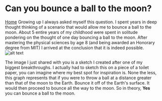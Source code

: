 # Can you bounce a ball to the moon?
[Home](README.md)
Growing up I always asked myself this question. I spent years in deep thought
thinking of a scenario that would allow me to bounce a ball to the moon. About 5
entire years of my childhood were spent in solitude pondering on the thought of one
day bouncing a ball to the moon. After mastering the physical sciences by age 8
(and being awarded an Honorary degree from MIT) I arrived at the conclusion that
it is indeed possible.
![alt text](https://external-content.duckduckgo.com/iu/?u=http%3A%2F%2Fevilspeculator.com%2Fwp-content%2Fuploads%2F2010%2F10%2F2010-10-18_math_bouncing_ball.png&f=1&nofb=1)

The image I just shared with you is a sketch I created after one of my biggest breakthroughs.
I actually had to sketch this on a piece of a toilet paper, you can imagine where my
best spot for inspiration is. None the less, this graph represents that if you were
to throw a ball at a distance greater than that of the moon to the Earth. Bounce it off
of the Earth's surface. It would then proceed to bounce all the way to the moon.
So in theory, **Yes** you can bounce a ball to the moon.
